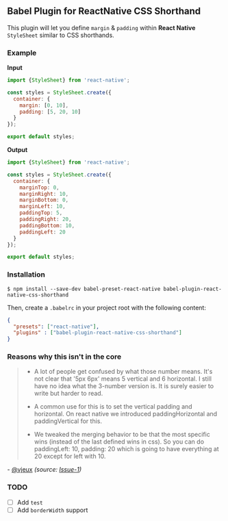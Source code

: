 ## Babel Plugin for ReactNative CSS Shorthand

This plugin will let you define `margin` & `padding` within **React Native** `StyleSheet` similar to CSS shorthands.

### Example

**Input**
```js
import {StyleSheet} from 'react-native';

const styles = StyleSheet.create({
  container: {
    margin: [0, 10],
    padding: [5, 20, 10]
  }
});

export default styles;
```

**Output**
```js
import {StyleSheet} from 'react-native';

const styles = StyleSheet.create({
  container: {
    marginTop: 0,
    marginRight: 10,
    marginBottom: 0,
    marginLeft: 10,
    paddingTop: 5,
    paddingRight: 20,
    paddingBottom: 10,
    paddingLeft: 20
  }
});

export default styles;
```

### Installation

```
$ npm install --save-dev babel-preset-react-native babel-plugin-react-native-css-shorthand
```

Then, create a `.babelrc` in your project root with the following content:
```json
{
  "presets": ["react-native"],
  "plugins" : ["babel-plugin-react-native-css-shorthand"]
}
```

### Reasons why this isn't in the core

> - A lot of people get confused by what those number means. It's not clear that '5px 6px' means 5 vertical and 6 horizontal. I still have no idea what the 3-number version is. It is surely easier to write but harder to read.
> 
> - A common use for this is to set the vertical padding and horizontal. On react native we introduced paddingHorizontal and paddingVertical for this.
> 
> - We tweaked the merging behavior to be that the most specific wins (instead of the last defined wins in css). So you can do paddingLeft: 10, padding: 20 which is going to have everything at 20 except for left with 10.
 
\- [@vjeux](https://github.com/vjeux) _(source: [Issue-1](https://github.com/torifat/babel-plugin-react-native-css-shorthand/issues/1))_


### TODO

- [ ] Add `test`
- [ ] Add `borderWidth` support
